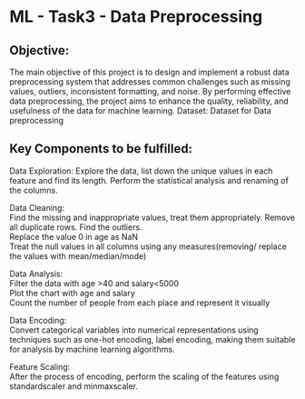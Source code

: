 
# ML - Task3 - Data Preprocessing
## Objective:
 The main objective of this project is to design and implement a robust data preprocessing system that addresses common challenges such as missing values, outliers, inconsistent formatting, and noise. By performing effective data preprocessing, the project aims to enhance the quality, reliability, and usefulness of the data for machine learning.
Dataset:     Dataset for Data preprocessing
## Key Components to be fulfilled:
<p>Data Exploration:   Explore the data, list down the unique values in each feature and find its length. Perform the statistical analysis and renaming of the columns.</p>
<p>Data Cleaning: </br>
Find the missing and inappropriate values, treat them appropriately. Remove all duplicate rows. Find the outliers.</br>
Replace the value 0 in age as NaN</br>
Treat the null values in all columns using any measures(removing/ replace the values with mean/median/mode)</p>
<p>Data Analysis:</br>
Filter the data with age >40 and salary<5000</br>
Plot the chart with age and salary</br>
Count the number of people from each place and represent it visually</p>
<p>Data Encoding:</br>
Convert categorical variables into numerical representations using techniques such as one-hot encoding, label encoding, making them suitable for analysis by machine learning algorithms.</p>
<p>Feature Scaling: </br>
After the process of encoding, perform the scaling of the features using standardscaler and minmaxscaler.</p>
